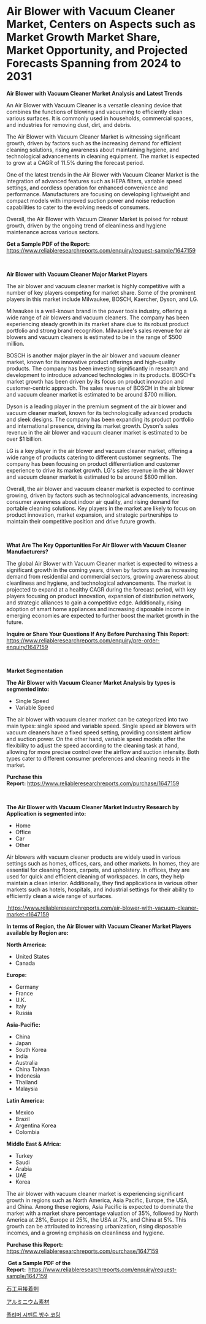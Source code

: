 <p><h1>Air Blower with Vacuum Cleaner Market, Centers on Aspects such as Market Growth Market Share, Market Opportunity, and Projected Forecasts Spanning from 2024 to 2031</h1></p><p><strong>Air Blower with Vacuum Cleaner Market Analysis and Latest Trends</strong></p>
<p><p>An Air Blower with Vacuum Cleaner is a versatile cleaning device that combines the functions of blowing and vacuuming to efficiently clean various surfaces. It is commonly used in households, commercial spaces, and industries for removing dust, dirt, and debris.</p><p>The Air Blower with Vacuum Cleaner Market is witnessing significant growth, driven by factors such as the increasing demand for efficient cleaning solutions, rising awareness about maintaining hygiene, and technological advancements in cleaning equipment. The market is expected to grow at a CAGR of 11.5% during the forecast period.</p><p>One of the latest trends in the Air Blower with Vacuum Cleaner Market is the integration of advanced features such as HEPA filters, variable speed settings, and cordless operation for enhanced convenience and performance. Manufacturers are focusing on developing lightweight and compact models with improved suction power and noise reduction capabilities to cater to the evolving needs of consumers.</p><p>Overall, the Air Blower with Vacuum Cleaner Market is poised for robust growth, driven by the ongoing trend of cleanliness and hygiene maintenance across various sectors.</p></p>
<p><strong>Get a Sample PDF of the Report:&nbsp;</strong> <a href="https://www.reliableresearchreports.com/enquiry/request-sample/1647159">https://www.reliableresearchreports.com/enquiry/request-sample/1647159</a></p>
<p>&nbsp;</p>
<p><strong>Air Blower with Vacuum Cleaner Major Market Players</strong></p>
<p><p>The air blower and vacuum cleaner market is highly competitive with a number of key players competing for market share. Some of the prominent players in this market include Milwaukee, BOSCH, Kaercher, Dyson, and LG.</p><p>Milwaukee is a well-known brand in the power tools industry, offering a wide range of air blowers and vacuum cleaners. The company has been experiencing steady growth in its market share due to its robust product portfolio and strong brand recognition. Milwaukee's sales revenue for air blowers and vacuum cleaners is estimated to be in the range of $500 million.</p><p>BOSCH is another major player in the air blower and vacuum cleaner market, known for its innovative product offerings and high-quality products. The company has been investing significantly in research and development to introduce advanced technologies in its products. BOSCH's market growth has been driven by its focus on product innovation and customer-centric approach. The sales revenue of BOSCH in the air blower and vacuum cleaner market is estimated to be around $700 million.</p><p>Dyson is a leading player in the premium segment of the air blower and vacuum cleaner market, known for its technologically advanced products and sleek designs. The company has been expanding its product portfolio and international presence, driving its market growth. Dyson's sales revenue in the air blower and vacuum cleaner market is estimated to be over $1 billion.</p><p>LG is a key player in the air blower and vacuum cleaner market, offering a wide range of products catering to different customer segments. The company has been focusing on product differentiation and customer experience to drive its market growth. LG's sales revenue in the air blower and vacuum cleaner market is estimated to be around $800 million.</p><p>Overall, the air blower and vacuum cleaner market is expected to continue growing, driven by factors such as technological advancements, increasing consumer awareness about indoor air quality, and rising demand for portable cleaning solutions. Key players in the market are likely to focus on product innovation, market expansion, and strategic partnerships to maintain their competitive position and drive future growth.</p></p>
<p>&nbsp;</p>
<p><strong>What Are The Key Opportunities For Air Blower with Vacuum Cleaner Manufacturers?</strong></p>
<p><p>The global Air Blower with Vacuum Cleaner market is expected to witness a significant growth in the coming years, driven by factors such as increasing demand from residential and commercial sectors, growing awareness about cleanliness and hygiene, and technological advancements. The market is projected to expand at a healthy CAGR during the forecast period, with key players focusing on product innovation, expansion of distribution network, and strategic alliances to gain a competitive edge. Additionally, rising adoption of smart home appliances and increasing disposable income in emerging economies are expected to further boost the market growth in the future.</p></p>
<p><strong>Inquire or Share Your Questions If Any Before Purchasing This Report:</strong> <a href="https://www.reliableresearchreports.com/enquiry/pre-order-enquiry/1647159">https://www.reliableresearchreports.com/enquiry/pre-order-enquiry/1647159</a></p>
<p>&nbsp;</p>
<p><strong>Market Segmentation</strong></p>
<p><strong>The Air Blower with Vacuum Cleaner Market Analysis by types is segmented into:</strong></p>
<p><ul><li>Single Speed</li><li>Variable Speed</li></ul></p>
<p><p>The air blower with vacuum cleaner market can be categorized into two main types: single speed and variable speed. Single speed air blowers with vacuum cleaners have a fixed speed setting, providing consistent airflow and suction power. On the other hand, variable speed models offer the flexibility to adjust the speed according to the cleaning task at hand, allowing for more precise control over the airflow and suction intensity. Both types cater to different consumer preferences and cleaning needs in the market.</p></p>
<p><strong>Purchase this Report:&nbsp;</strong><a href="https://www.reliableresearchreports.com/purchase/1647159">https://www.reliableresearchreports.com/purchase/1647159</a></p>
<p>&nbsp;</p>
<p><strong>The Air Blower with Vacuum Cleaner Market Industry Research by Application is segmented into:</strong></p>
<p><ul><li>Home</li><li>Office</li><li>Car</li><li>Other</li></ul></p>
<p><p>Air blowers with vacuum cleaner products are widely used in various settings such as homes, offices, cars, and other markets. In homes, they are essential for cleaning floors, carpets, and upholstery. In offices, they are used for quick and efficient cleaning of workspaces. In cars, they help maintain a clean interior. Additionally, they find applications in various other markets such as hotels, hospitals, and industrial settings for their ability to efficiently clean a wide range of surfaces.</p></p>
<p><a href="https://www.reliableresearchreports.com/air-blower-with-vacuum-cleaner-market-r1647159">&nbsp;https://www.reliableresearchreports.com/air-blower-with-vacuum-cleaner-market-r1647159</a></p>
<p><strong>In terms of Region, the Air Blower with Vacuum Cleaner Market Players available by Region are:</strong></p>
<p>
    <p> <strong> North America: </strong>
        <ul>
            <li>United States</li>
            <li>Canada</li>
        </ul>
        </p> 
    <p> <strong> Europe: </strong>
        <ul>
            <li>Germany</li>
            <li>France</li>
            <li>U.K.</li>
            <li>Italy</li>
            <li>Russia</li>
        </ul>
        </p> 
    <p> <strong> Asia-Pacific: </strong>
        <ul>
            <li>China</li>
            <li>Japan</li>
            <li>South Korea</li>
            <li>India</li>
            <li>Australia</li>
            <li>China Taiwan</li>
            <li>Indonesia</li>
            <li>Thailand</li>
            <li>Malaysia</li>
        </ul>
        </p> 
    <p> <strong> Latin America: </strong>
        <ul>
            <li>Mexico</li>
            <li>Brazil</li>
            <li>Argentina Korea</li>
            <li>Colombia</li>
        </ul>
        </p> 
    <p> <strong> Middle East & Africa: </strong>
        <ul>
            <li>Turkey</li>
            <li>Saudi</li>
            <li>Arabia</li>
            <li>UAE</li>
            <li>Korea</li>
        </ul>
    </p>
    </p>
<p><p>The air blower with vacuum cleaner market is experiencing significant growth in regions such as North America, Asia Pacific, Europe, the USA, and China. Among these regions, Asia Pacific is expected to dominate the market with a market share percentage valuation of 35%, followed by North America at 28%, Europe at 25%, the USA at 7%, and China at 5%. This growth can be attributed to increasing urbanization, rising disposable incomes, and a growing emphasis on cleanliness and hygiene.</p></p>
<p><strong>Purchase this Report: </strong><a href="https://www.reliableresearchreports.com/purchase/1647159">https://www.reliableresearchreports.com/purchase/1647159</a></p>
<p>&nbsp;<strong>Get a Sample PDF of the Report:&nbsp;&nbsp;</strong><a href="https://www.reliableresearchreports.com/enquiry/request-sample/1647159">https://www.reliableresearchreports.com/enquiry/request-sample/1647159</a></p>
<p><strong></strong></p>
<p><p><a href="https://medium.com/@sebastianhodges1/%E3%83%A2%E3%83%AB%E3%82%BF%E3%83%AB%E7%B2%98%E7%9D%80%E5%89%A4%E5%B8%82%E5%A0%B4-%E5%B8%82%E5%A0%B4%E3%82%B7%E3%82%A7%E3%82%A2-%E5%B8%82%E5%A0%B4%E3%83%88%E3%83%AC%E3%83%B3%E3%83%89-%E5%B0%86%E6%9D%A5%E3%81%AE%E6%88%90%E9%95%B7%E3%81%AE%E6%8E%A2%E6%B1%82-8386c286fba6">石工用接着剤</a></p><p><a href="https://medium.com/@craigurcottrte8/%E3%82%A2%E3%83%AB%E3%83%9F%E3%83%8B%E3%82%A6%E3%83%A0%E6%9D%90%E6%96%99%E5%B8%82%E5%A0%B4%E3%81%AF-%E5%B8%82%E5%A0%B4%E3%82%B7%E3%82%A7%E3%82%A2-%E5%B8%82%E5%A0%B4%E3%83%88%E3%83%AC%E3%83%B3%E3%83%89-%E5%B8%82%E5%A0%B4%E6%88%90%E9%95%B7%E3%81%AB%E9%96%A2%E3%81%99%E3%82%8B%E6%83%85%E5%A0%B1%E3%82%92%E6%8F%90%E4%BE%9B%E3%81%97%E3%81%BE%E3%81%99-4665ee7634ad">アルミニウム素材</a></p><p><a href="https://medium.com/@bruceabernathy2022/%EA%B3%A0%EB%B6%84%EC%9E%90-%EC%8B%9C%EB%A9%98%ED%8A%B8-%EB%B0%A9%EC%88%98-%EC%BD%94%ED%8C%85-%EC%8B%9C%EC%9E%A5-%EA%B7%9C%EB%AA%A8-%EC%8B%9C%EC%9E%A5-%EC%A0%84%EB%A7%9D-%EB%B0%8F-%EC%8B%9C%EC%9E%A5-%EC%98%88%EC%B8%A1-2024%EB%85%84%EB%B6%80%ED%84%B0-2031%EB%85%84%EA%B9%8C%EC%A7%80-a465f012b5d7">폴리머 시멘트 방수 코팅</a></p></p>